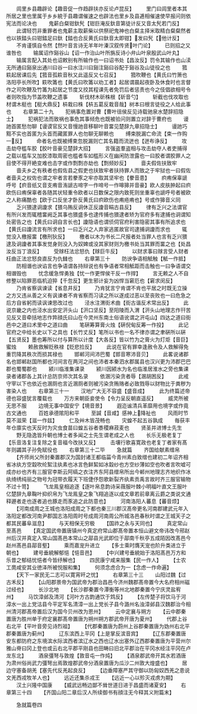 <!-- { "loadSidebar": true } -->
　　闾里乡县趣辟论【趣音促一作趋辟扶亦反论卢昆反】
　　里门曰闾里者本其所居之里也里属于乡乡綂于县趣谓催速之也辟法也里乡及县逓相催速使早报问则依宪法而论决也
　　鬼薪白粲钳釱髠【钳巨淹反釱音第徒计反又音太髠若门反】
　　此谓轻罚非重罪者也鬼薪主取薪柴以供祭祀鬼神也白粲主择米取精白粲粲然者也以铁錔头曰钳錔足曰釱【錔也合反黄氏曰釱音太即钳】发曰髠【他计反】
　　不肯谨慎自令然【然叶音言诗无羊年叶溱汉叙传贤叶门论】
　　已则招之又谁咎也
　　输属诏作谿谷山【诏一作治山叶所旃反诗小弁山叶泉殷武山叶丸】
　　输属言配入其处也诏敕别有所输作也一曰诏书处【昌汝反】罚令其输作也山渎无所通曰谿泉出通川曰谷一曰水注川曰谿注谿曰谷配于谿谷及山徒役之也
　　箛篍起居课后先【箛音孤篍音秋又此遥反又七召反】
　　箛吹鞭也【黄氏曰竹箫也洛阳亭长所吹】篍吹筩也【黄氏曰吹筩以劝工者】起居谓晨起夜卧及休食时也言督作之司吹鞭及竹筩为起居之节度又挍其程课先者免罚后者惩责也今之伎倡欲相号令者则吹指为节盖吹鞭之遗事
　　斩伐材木斫株根【斫音勺】
　　斩截也伐攻取也材谓木梃也【梃大鼎反】枿栽曰株【枿五葛反栽音哉】树本曰根言徒役之人给此事也
　　右章第二十九
　　犯祸事危置对曹【曹叶徂侯反见诗载驰泉水楚辞招隐士】
　　犯祸犯法而致祸也事危其事倾危也既被验问则置立对辞于曹府也
　　谩訑首匿愁勿聊【谩谟官反又音慢訑音移聊叶音畱见楚辞九章招隐士】
　　谩訑巧黠不实也首匿为头首而藏匿罪人也勿聊无聊赖也
　　缚束脱漏亡命流【束一作购一反】
　　命者名也既被缚束忽脱漏则亡其名籍而流迸也【迸布诤反】
　　攻击劫夺槛车胶【胶叶音豪见楚辞大招】
　　言强盗羣盗相与攻击劫夺人者吏捕得之载以槛车又加胶漆取周密也槛者车如槛形义在幽闲防泄露也一曰胶者谓胶罪人之目使不得开絶变难也击字或作剽剽亦劫也【剽频妙反】
　　啬夫假佐扶致牢
　　啬夫乡之有秩者也假佐县之假吏也扶致牢者扶持罪人而致之于牢狱也一曰假佐者啬夫之权佐也谓之牢者言若豢豕之牢亦取其坚牢也【豢音患】
　　疻痏保辜謕呼号【疻音纸又音支痏音洧謕古啼字一作啼号一作嗥獆并音豪】欧人皮肤肿起曰疻欧伤曰痏保辜者各随其状轻重令欧者以日数保之限内致死则坐重辜也謕呼号者被欧之人称痛酷也【欧于口反坐才卧反黄氏曰疻欧伤也痏疮痏也】号或作獆音义同
　　乏兴猥逮诇讂求【猥乌贿反诇休正反讂音睊古县反】
　　律有乏兴之法谓官有所兴发而辄稽畱阙乏其事也猥盛多也逮传捕也猥逮者矫为官府多有逮捕也诇谓知处密告之也【黄氏曰诇自言长也】讂隐语也谓侦伺官府利害隐密其事有所追求也【黄氏曰讂流言有所求也】一曰乏兴之人弃家逃匿故官司逮捕诇讂而求也
　　辄觉没入檄报畱【檄刑狄反】
　　檄者以木为书长二尺报者处当罪人也言有乏兴猥逮及诇讂者其事发觉身则没入为奴婢或没其家财则为檄书处当其罪而畱之也【处昌汝反当丁浪反】
　　受赇枉法忿怒仇【赇巨牛反】
　　以财求事曰赇言受人财者枉曲正法忿怒良直反为仇雠也
　　右章第三十
　　防谀争语相觝触【觝一作抵】
　　防相谮也谀谄言也争语谓各持辩说也有争语者常相觝距而击触也一曰争语谓交相谮毁也
　　忧念缓急悍勇独【忧一作更悍侯干反一作捍】
　　言无赖之人不自修整以陷罪恶临机迫猝【千忽反】更生邪计妄为凶悍当窘厄也【窘求闵反】
　　乃肯省察讽谏读【省息井反】
　　乃肯犹言宁肯谓不肯也平居之时既无立操之方又违从善之义有讽谏者不肯省察而习读之所以遂成过恶以至丧败也一曰危急之后方自省躬而读讽谏思改过也
　　泾水注渭街术曲【街古谐反术常出反】
　　此说京畿之内也泾水出安定汧头山【汧口坚反】至阳陵而入渭【汧头山地理志作幵苦见反又音牵括地志作筓顔氏曰山在今灵州东南土俗语讹谓之汧屯山】四达之道曰街邑中之道曰术里中之道曰曲
　　笔硏筹算膏火烛【硏倪甸反筹一作投】
　　此记官府之中给长史以下之具也【长竹丈反】笔所以书也一名不律亦谓之聿硏所以硏【五贤反】墨也筹所以付与算所以计度【大各反】皆以竹为之膏火为灯炬【音巨】蜜烛
　　赖赦救解贬秩禄【贬悲捡反】
　　此说在官有罪幸逢赦令及人救解得免重罚降其秩次而损其禄也
　　邯郸河间沛巴蜀【邯音寒沛音贝】
　　此畧说诸郡名也邯郸赵国所都也河间言在两河之间也沛者本秦泗水郡属县也汉兴更为沛郡巴巴郡也蜀蜀郡也
　　颍川临淮集课录
　　颍川因颍水为名也临淮居淮水之旁也集课录者诸郡各上其计总防京师次其名录
　　依溷污染贪者辱【溷胡困反】
　　此戒守宰以下也依近也溷厕也言近溷厕者则被污染贪贿赂者必致戮辱以财物比于粪秽为害染人也
　　右章第三十一
　　汉地广大无不容盛【盛音成】
　　此为终篇述帝德也容盛犹言覆载也
　　万方来朝臣妾使令【令力呈反朝直遥反】
　　威灵所被无思不服
　　边境无事中国安宁【境音景】
　　遐迩谧清兵革靡用也境字或作竟古文通也
　　百姓承德隂阳和平
　　至諴【音咸】感神上降祉也
　　风雨时节莫不滋荣【滋一作兹】
　　仁及艸木皆茂畅也
　　灾蝗不起五谷孰成
　　毎获丰年仓廪实也天反时为灾虫食苗曰蝗五谷者黍稷麻菽麦也
　　贤圣并进博士先生
　　野无隐逸皆升朝也博士者多闻之士先生谓老成之人也
　　长乐无极老复丁【乐音洛复注复除之复音福今改扶又反】
　　击壤行歌喜寛政也老复丁者家有髙年则蠲其子孙免赋役也
　　右章第三十二毕
　　急就篇
　　齐国给献素缯帛
　　【齐师尚父所封秦置郡汉为国封诸王都临菑今青州素白致缯也建初二年诏齐相省冰纨方空縠吹纶絮注纨素也冰言色鲜絜如冰縠纱也方空纱薄如空也吹者言吹嘘可成亦纱也齐有三服官李斯云阿缟之衣注齐东阿县缯帛所出今郸州地理志齐地织作冰纨绮绣纯丽之物号为冠带衣履天下班倢伃怨歌新裂齐纨素贡禹言故时齐三服官输物不过十笥】
　　飞龙鳯皇相追逐【逐叶帛息韵诗采薇服叶棘小明福叶直文王服叶亿楚辞九章鞠叶抑织帛为飞龙鳯皇之象飞翔追逐以成文章若前章离云爵之类说文通释遯者走也逐者追也豚走而豕追之此防意也】
　　河南洛阳人蕃息【蕃音烦】
　　【河南成周之王城也洛阳成周之下都也秦三川郡汉髙帝更名河南郡建武元年入洛阳定都改河南尹郡国志洛阳周时号成周河南周公所城洛邑春秋时谓之王城天子之都其民蕃阜滋息】
　　与天相保无穷极
　　【国祚之永与天同也】
　　真定常山至髙邑
　　【真定国武帝置唐镇州今真定府常山郡髙帝置本恒山避文帝讳改今郉赵州后汉并真定入常山国髙邑本常山之鄗县光武即位于鄗南千秋亭五成陌因改髙邑今赵州髙邑县鄗音壑】
　　乘而嘉宠升进立
　　【多士乘时膺天宠也阶升类进立于朝也】
　　建号垂綂解郁悒【悒音邑】
　　【中兴建号垂綂始于洛阳髙邑万方和乐昔之郁结忧悒者今皆纾解也】
　　四民康宁咸来服集【民一作人】
　　【士农工啇咸安其业徳泽所被悦服和集】
　　何须念虑合为一【念虑一作命遍】
　　【天下一家民无二志可以寛宵旰之忧】
　　右章第三十三
　　山阳过魏【过古禾反】
　　【山阳郡景帝为国武帝为郡治昌邑今济州魏郡髙帝置今大名府相州磁过经也】
　　长沙北地
　　【长沙郡秦置今潭衡等州北地郡秦置今宁庆灵盐宥州】
　　马饮漳邺及清河【河叶方古韵通饮于鸩反】
　　【左传楚子将饮马于河漳水一出上党沽县今平定军名清漳一出上党长子县今潞州名浊漳邺县汉魏郡治今相州清河郡髙帝置后汉为国今贝州改为恩州】
　　云中定襄与朔方
　　【云中郡秦置唐为胜州单于府定襄郡髙帝置唐为朔州朔方郡武帝开唐为夏州】
　　代郡上谷右北平【平叶音旁见诗烈祖】
　　【代郡秦置唐为蔚州上谷郡秦置唐为妫州右北平郡秦置唐为蓟州】
　　辽东滨西上平冈【上是掌反滨音宾】
　　【辽东郡秦置唐安东都防府之东境滨水际滨西者滨辽水之西也辽水出塞外辽西郡秦置唐为平营州尔雅山脊曰冈上登也或云右北平郡平刚县也田畴曰旧北平郡治在平冈水经注平冈在卢龙东北】
　　酒泉彊弩与敦煌【敦音屯一作炖】
　　【酒泉郡武帝开其水若酒唐为肃州俗尚武力彊弩出焉敦煌郡武帝分酒泉置唐为瓜沙二州敦大煌盛也】
　　居边守塞备胡羌【塞先代反羌起良反】
　　【边垂障塞严其守御以防匈奴西羌之患说文羌西戎牧羊人也】
　　远近还集杀戎王
　　【远近一心以殄灭戎虏为期】
　　汉土兴隆中国康
　　【威武远畅边鄙不耸世道日进于昌盛而诸夏安】
　　右章第三十四
　　【齐国山阳二章后汉人所续御书有顔注无今释其义附篇末】




　　急就篇卷四
